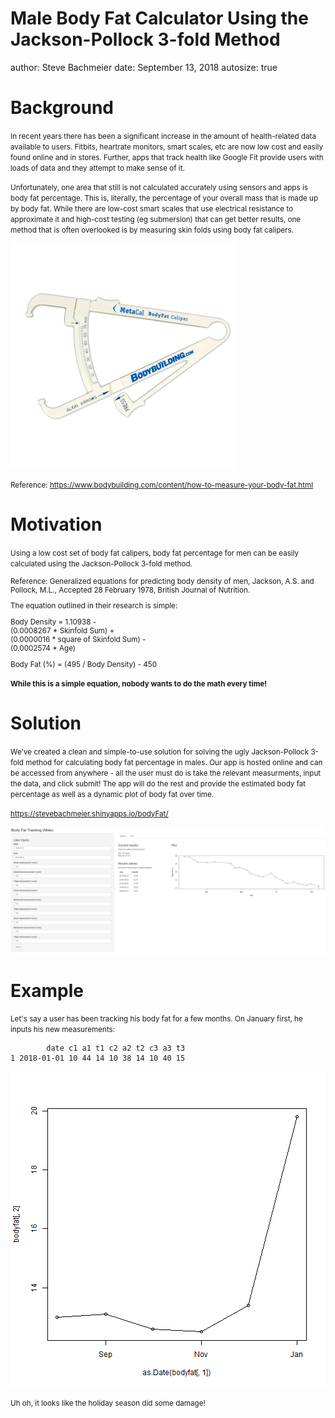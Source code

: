 Male Body Fat Calculator Using the Jackson-Pollock 3-fold Method
========================================================
author: Steve Bachmeier
date: September 13, 2018
autosize: true

Background
========================================================

<small>In recent years there has been a significant increase in the amount of health-related data available to users. Fitbits, heartrate monitors, smart scales, etc are now low cost and easily found online and in stores. Further, apps that track health like Google Fit provide users with loads of data and they attempt to make sense of it.

Unfortunately, one area that still is not calculated accurately using sensors and apps is body fat percentage. This is, literally, the percentage of your overall mass that is made up by body fat. While there are low-cost smart scales that use electrical resistance to approximate it and high-cost testing (eg submersion) that can get better results, one method that is  often overlooked is by measuring skin folds using body fat calipers.</small>

![plot of chunk unnamed-chunk-1](bodyFat-figure/unnamed-chunk-1-1.png)

<small>Reference: https://www.bodybuilding.com/content/how-to-measure-your-body-fat.html</small>

Motivation
========================================================

<small>Using a low cost set of body fat calipers, body fat percentage for men can be easily calculated using the Jackson-Pollock 3-fold method. 

Reference: Generalized equations for predicting body density of men, Jackson, A.S. and Pollock, M.L., Accepted 28 February 1978, British Journal of Nutrition.

The equation outlined in their research is simple:

Body Density = 1.10938 - <br>
(0.0008267 * Skinfold Sum) + <br>
(0.0000016 * square of Skinfold Sum) - <br>
(0.0002574 * Age)

Body Fat (%) = (495 / Body Density) - 450 

**While this is a simple equation, nobody wants to do the math every time!**</small>


Solution
========================================================

<small>We've created a clean and simple-to-use solution for solving the ugly Jackson-Pollock 3-fold method for calculating body fat percentage in males. Our app is hosted online and can be accessed from anywhere - all the user must do is take the relevant measurments, input the data, and click submit! The app will do the rest and provide the estimated body fat percentage as well as a dynamic plot of body fat over time.

https://stevebachmeier.shinyapps.io/bodyFat/</small>

![](demo-site.jpg)

Example
========================================================





<small>Let's say a user has been tracking his body fat for a few months. On January first, he inputs his new measurements:</small>


```
        date c1 a1 t1 c2 a2 t2 c3 a3 t3
1 2018-01-01 10 44 14 10 38 14 10 40 15
```

![plot of chunk unnamed-chunk-5](bodyFat-figure/unnamed-chunk-5-1.png)

<small>Uh oh, it looks like the holiday season did some damage!</small>
